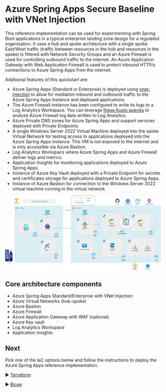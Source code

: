 # Azure Spring Apps Secure Baseline with VNet Injection

This reference implementation can be used for experimenting with Spring Boot applications in a typical enterprise landing zone design for a regulated organization. It uses a hub and spoke architecture with a single spoke. East/West traffic (traffic between resources in the hub and resources in the spoke) is filtered with Network Security Groups and an Azure Firewall is used for controlling outbound traffic to the internet. An Azure Application Gateway with Web Application Firewall is used to protect inbound HTTP/s connections to Azure Spring Apps from the internet.   

Additional features of this quickstart are:

* Azure Spring Apps (Standard or Enterprise) is deployed using [vnet-injection](https://learn.microsoft.com/en-us/azure/spring-apps/how-to-deploy-in-azure-virtual-network) 
to allow for mediation inbound and outbound traffic to the Azure Spring Apps Instance and deployed applications.
* The Azure Firewall instance has been configured to write its logs to a Log Analytics Workspace. 
You can leverage [these Kusto queries](https://learn.microsoft.com/en-us/azure/firewall/firewall-workbook) 
to analyze Azure Firewall log data written to Log Analytics.
* Azure Private DNS zones for Azure Spring Apps and support services deployed with Private Endpoints
* A single Windows Server 2022 Virtual Machine deployed into the spoke Virtual Network for testing access to 
applications deployed into the Azure Spring Apps instance. This VM is 
not exposed to the internet and is only accessible via Azure Bastion.
* Log Analytics Workspace where Azure Spring Apps and Azure Firewall deliver 
logs and metrics.
* Application Insights for monitoring applications deployed to Azure Spring Apps.
* Instance of Azure Key Vault deployed with a Private Endpoint for secrets and certificates storage 
for applications deployed to Azure Spring Apps.
* Instance of Azure Bastion for connection to the Windows Server 2022 virtual machine running in the virtual network.

![Architectural diagram for the secure baseline scenario.](../ASA-Secure-Baseline/media/asa-eslz-securebaseline.jpg)

## Core architecture components

* Azure Spring Apps Standard/Enterprise with VNet Injection
* Azure Virtual Networks (hub-spoke)
* Azure Bastion
* Azure Firewall
* Azure Application Gateway with WAF (optional)
* Azure Key vault
* Log Analytics Workspace
* Application Insights

## Next
Pick one of the IaC options below and follow the instructions to deploy the Azure Spring Apps reference implementation.

:arrow_forward: [Terraform](./Terraform)

:arrow_forward: [Bicep](./Bicep)